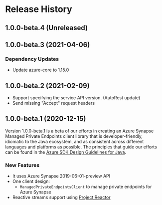 # Release History

## 1.0.0-beta.4 (Unreleased)


## 1.0.0-beta.3 (2021-04-06)

### Dependency Updates
- Update azure-core to 1.15.0

## 1.0.0-beta.2 (2021-02-09)

- Support specifying the service API version. (AutoRest update)
- Send missing "Accept" request headers

## 1.0.0-beta.1 (2020-12-15)

Version 1.0.0-beta.1 is a beta of our efforts in creating an Azure Synapse Managed Private Endpoints client library that is developer-friendly, idiomatic to
the Java ecosystem, and as consistent across different languages and platforms as possible. The principles that guide
our efforts can be found in the
[Azure SDK Design Guidelines for Java](https://azure.github.io/azure-sdk/java_introduction.html).

### New Features

- It uses Azure Synapse 2019-06-01-preview API
- One client design:
    - `ManagedPrivateEndpointsClient` to manage private endpoints for Azure Synapse
- Reactive streams support using [Project Reactor](https://projectreactor.io/)
